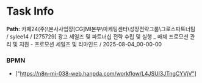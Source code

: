# Task Info

**Path:** 카페24(주)\본사사업장\[CG]MI본부\마케팅센터\성장전략그룹\그로스파트너팀 / sylee14 / [275729] 광고 세일즈 및 파트너십 전략 수립 및 실행 _ 매체 프로모션 관리 및 지원 - 프로모션 세일즈 및 리마인드 / 2025-08-04_00-00-00

### BPMN
- ["https://n8n-mi-038-web.hanpda.com/workflow/L4JSUl3JTngCYVjV"]

